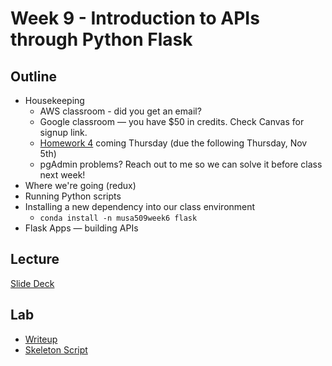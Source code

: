 # Week 9 - Introduction to APIs through Python Flask

## Outline

- Housekeeping
  * AWS classroom - did you get an email?
  * Google classroom — you have $50 in credits. Check Canvas for signup link.
  * [Homework 4](https://github.com/MUSA-509/homework-4) coming Thursday (due the following Thursday, Nov 5th)
  * pgAdmin problems? Reach out to me so we can solve it before class next week!
- Where we're going (redux)
- Running Python scripts
- Installing a new dependency into our class environment
  * `conda install -n musa509week6 flask`
- Flask Apps — building APIs

## Lecture

[Slide Deck](https://docs.google.com/presentation/d/1JY3ZNLhNF3GYiWyJdpzAB6gYWXh5LT7hYVDBOvgALDU/edit?usp=sharing)

## Lab

* [Writeup](Lab.md)
* [Skeleton Script](lab_app.py)
